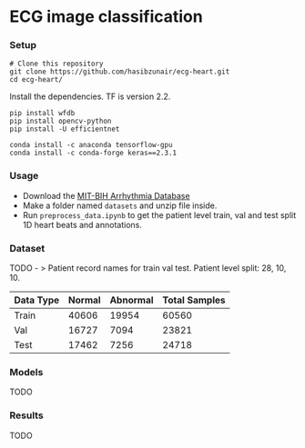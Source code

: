 # ECG image classification

### Setup

```
# Clone this repository
git clone https://github.com/hasibzunair/ecg-heart.git
cd ecg-heart/
```
Install the dependencies. TF is version 2.2.
```
pip install wfdb
pip install opencv-python
pip install -U efficientnet

conda install -c anaconda tensorflow-gpu
conda install -c conda-forge keras==2.3.1
```

### Usage

* Download the [MIT-BIH Arrhythmia Database](https://physionet.org/content/mitdb/1.0.0/)
* Make a folder named  `datasets` and unzip file inside.
* Run `preprocess_data.ipynb` to get the patient level train, val and test split 1D heart beats and annotations.

### Dataset

TODO - > Patient record names for train val test. Patient level split: 28, 10, 10.

| Data Type  | Normal | Abnormal | Total Samples |
| ------------- | ------------- | ------------- | ------------- |
| Train  | 40606  | 19954 | 60560 |
| Val  | 16727  | 7094 | 23821 | 
| Test  | 17462  | 7256 | 24718 |

### Models
TODO

### Results
TODO


